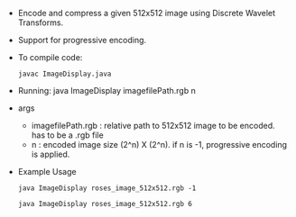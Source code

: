 - Encode and compress a given 512x512 image using Discrete Wavelet Transforms.
- Support for progressive encoding.
- To compile code:

	  javac ImageDisplay.java

- Running:
  java ImageDisplay imagefilePath.rgb n

- args
  - imagefilePath.rgb : relative path to 512x512 image to be encoded. has to be a .rgb file   
  - n : encoded image size (2^n) X (2^n). if n is -1, progressive encoding is applied.

-  Example Usage
   
	  `java ImageDisplay roses_image_512x512.rgb -1`
   
	  `java ImageDisplay roses_image_512x512.rgb 6`
 
